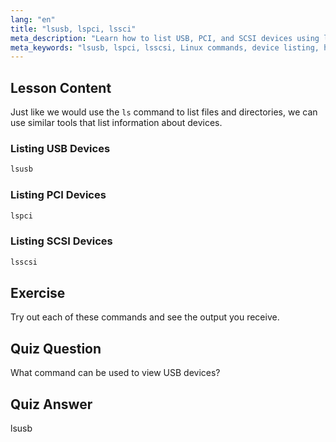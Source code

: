 ```yaml
---
lang: "en"
title: "lsusb, lspci, lssci"
meta_description: "Learn how to list USB, PCI, and SCSI devices using lsusb, lspci, and lsscsi commands. Understand your Linux hardware with this beginner-friendly guide."
meta_keywords: "lsusb, lspci, lsscsi, Linux commands, device listing, hardware information, Linux tutorial, beginner guide"
---
```


## Lesson Content

Just like we would use the `ls` command to list files and directories, we can use similar tools that list information about devices.

### Listing USB Devices

```bash
lsusb
```

### Listing PCI Devices

```bash
lspci
```

### Listing SCSI Devices

```bash
lsscsi
```

## Exercise

Try out each of these commands and see the output you receive.

## Quiz Question

What command can be used to view USB devices?

## Quiz Answer

lsusb
